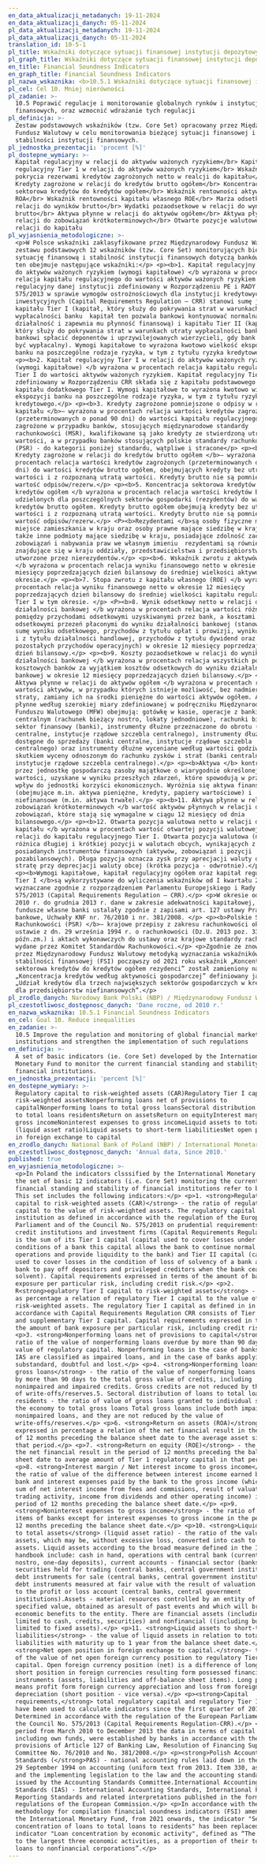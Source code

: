 ```yaml
---
en_data_aktualizacji_metadanych: 19-11-2024
en_data_aktualizacji_danych: 05-11-2024
pl_data_aktualizacji_metadanych: 19-11-2024
pl_data_aktualizacji_danych: 05-11-2024
translation_id: 10-5-1
pl_title: Wskaźniki dotyczące sytuacji finansowej instytucji depozytowych
pl_graph_title: Wskaźniki dotyczące sytuacji finansowej instytucji depozytowych
en_title: Financial Soundness Indicators
en_graph_title: Financial Soundness Indicators
pl_nazwa_wskaznika: <b>10.5.1 Wskaźniki dotyczące sytuacji finansowej instytucji depozytowych</b>
pl_cel: Cel 10. Mniej nierówności
pl_zadanie: >-
  10.5 Poprawić regulacje i monitorowanie globalnych rynków i instytucji
  finansowych, oraz wzmocnić wdrażanie tych regulacji
pl_definicja: >-
  Zestaw podstawowych wskaźników (tzw. Core Set) opracowany przez Międzynarodowy
  Fundusz Walutowy w celu monitorowania bieżącej sytuacji finansowej i
  stabilności instytucji finansowych.
pl_jednostka_prezentacji: 'procent [%]'
pl_dostepne_wymiary: >-
  Kapitał regulacyjny w relacji do aktywów ważonych ryzykiem</br> Kapitał
  regulacyjny Tier 1 w relacji do aktywów ważonych ryzykiem</br> Wskaźnik
  pokrycia rezerwami kredytów zagrożonych netto w realcji do kapitału</br>
  Kredyty zagrożone w relacji do kredytów brutto ogółem</br> Koncentracja
  sektorowa kredytów do kredytów ogółem</br> Wskaźnik rentowności aktywów
  ROA</br> Wskaźnik rentowności kapitału własnego ROE</br> Marża odsetkowa w
  relacji do wyników brutto</br> Wydatki pozaodsetkowe w relacji do wyników
  brutto</br> Aktywa płynne w relacji do aktywów ogółem</br> Aktywa płynne w
  relacji do zobowiązań krótkoterminowych</br> Otwarte pozycje walutowe netto w
  relacji do kapitału
pl_wyjasnienia_metodologiczne: >-
  <p>W Polsce wskaźniki zaklasyfikowane przez Międzynarodowy Fundusz Walutowy do
  zestawu podstawowych 12 wskaźników (tzw. Core Set) monitorujących bieżącą
  sytuację finansową i stabilność instytucji finansowych dotyczą banków. Zestaw
  ten obejmuje następujące wskaźniki:</p> <p><b>1. Kapitał regulacyjny w relacji
  do aktywów ważonych ryzykiem (wymogi kapitałowe) </b wyrażona w procentach
  relacja kapitału regulacyjnego do wartości aktywów ważonych ryzykiem. Kapitał
  regulacyjny danej instytucji zdefiniowany w Rozporządzeniu PE i RADY UE nr
  575/2013 w sprawie wymogów ostrożnościowych dla instytucji kredytowych i firm
  inwestycyjnych (Capital Requirements Regulation – CRR) stanowi sumę jej
  kapitału Tier I (kapitał, który służy do pokrywania strat w warunkach
  wypłacalności banku  kapitał ten pozwala bankowi kontynuować normalną
  działalność i zapewnia mu płynność finansową) i kapitału Tier II (kapitał,
  który służy do pokrywania strat w warunkach utraty wypłacalności banku pozwala
  bankowi spłacić deponentów i uprzywilejowanych wierzycieli, gdy bank przestał
  być wypłacalny). Wymogi kapitałowe to wyrażona kwotowo wielkość ekspozycji
  banku na poszczególne rodzaje ryzyka, w tym z tytułu ryzyka kredytowego.</p>
  <p><b>2. Kapitał regulacyjny Tier I w relacji do aktywów ważonych ryzykiem
  (wymogi kapitałowe) </b wyrażona w procentach relacja kapitału regulacyjnego
  Tier I do wartości aktywów ważonych ryzykiem. Kapitał regulacyjny Tier I
  zdefiniowany w Rozporządzeniu CRR składa się z kapitału podstawowego Tier I i
  kapitału dodatkowego Tier I. Wymogi kapitałowe to wyrażona kwotowo wielkość
  ekspozycji banku na poszczególne rodzaje ryzyka, w tym z tytułu ryzyka
  kredytowego.</p> <p><b>3. Kredyty zagrożone pomniejszone o odpisy w relacji do
  kapitału </b>– wyrażona w procentach relacja wartości kredytów zagrożonych
  (przeterminowanych o ponad 90 dni) do wartości kapitału regulacyjnego. Kredyty
  zagrożone w przypadku banków, stosujących międzynarodowe standardy
  rachunkowości (MSR), kwalifikowane są jako kredyty ze stwierdzoną utratą
  wartości, a w przypadku banków stosujących polskie standardy rachunkowości
  (PSR) - do kategorii poniżej standardu, wątpliwe i stracone</p> <p><b>4.
  Kredyty zagrożone w relacji do kredytów brutto ogółem </b>– wyrażona w
  procentach relacja wartości kredytów zagrożonych (przeterminowanych o ponad 90
  dni) do wartości kredytów brutto ogółem, obejmujących kredyty bez utraty
  wartości i z rozpoznaną utratą wartości. Kredyty brutto nie są pomniejszone o
  wartość odpisów/rezerw.</p> <p><b>5. Koncentracja sektorowa kredytów do
  kredytów ogółem </b wyrażona w procentach relacja wartości kredytów brutto
  udzielonych dla poszczególnych sektorów gospodarki (rezydentów) do wartości
  kredytów brutto ogółem. Kredyty brutto ogółem obejmują kredyty bez utraty
  wartości i z rozpoznaną utratą wartości. Kredyty brutto nie są pomniejszone o
  wartość odpisów/rezerw.</p> <P><b>Rezydentami </b>są osoby fizyczne mające
  miejsce zamieszkania w kraju oraz osoby prawne mające siedzibę w kraju, a
  także inne podmioty mające siedzibę w kraju, posiadające zdolność zaciągania
  zobowiązań i nabywania praw we własnym imieniu  rezydentami są również
  znajdujące się w kraju oddziały, przedstawicielstwa i przedsiębiorstwa
  utworzone przez nierezydentów.</p> <p><b>6. Wskaźnik zwrotu z aktywów (ROA)
  </b wyrażona w procentach relacja wyniku finansowego netto w okresie 12
  miesięcy poprzedzających dzień bilansowy do średniej wielkości aktywów w tym
  okresie.</p> <p><b>7. Stopa zwrotu z kapitału własnego (ROE) </b wyrażona w
  procentach relacja wyniku finansowego netto w okresie 12 miesięcy
  poprzedzających dzień bilansowy do średniej wielkości kapitału regulacyjnego
  Tier I w tym okresie. </p> <P><b>8. Wynik odsetkowy netto w relacji do wyniku
  działalności bankowej </b wyrażona w procentach relacja wartości różnicy
  pomiędzy przychodami odsetkowymi uzyskiwanymi przez bank, a kosztami
  odsetkowymi przezeń płaconymi do wyniku działalności bankowej (stanowiącego
  sumę wyniku odsetkowego, przychodów z tytułu opłat i prowizji, wyniku z wyceny
  i z tytułu działalności handlowej, przychodów z tytułu dywidend oraz
  pozostałych przychodów operacyjnych) w okresie 12 miesięcy poprzedzających
  dzień bilansowy.</p> <p><b>9. Koszty pozaodsetkowe w relacji do wyniku
  działalności bankowej </b wyrażona w procentach relacja wszystkich pozycji
  kosztowych banków za wyjątkiem kosztów odsetkowych do wyniku działalności
  bankowej w okresie 12 miesięcy poprzedzających dzień bilansowy.</p> <p><b>10.
  Aktywa płynne w relacji do aktywów ogółem </b wyrażona w procentach relacja
  wartości aktywów, w przypadku których istnieje możliwość, bez nadmiernej
  straty, zamiany ich na środki pieniężne do wartości aktywów ogółem. Aktywa
  płynne według szerokiej miary zdefiniowanej w podręczniku Międzynarodowego
  Funduszu Walutowego (MFW) obejmują: gotówkę w kasie, operacje z bankiem
  centralnym (rachunek bieżący nostro, lokaty jednodniowe), rachunki bieżące -
  sektor finansowy (banki), instrumenty dłużne przeznaczone do obrotu (banki
  centralne, instytucje rządowe szczebla centralnego), instrumenty dłużne
  dostępne do sprzedaży (banki centralne, instytucje rządowe szczebla
  centralnego) oraz instrumenty dłużne wyceniane według wartości godziwej ze
  skutkiem wyceny odnoszonym do rachunku zysków i strat (banki centralne,
  instytucje rządowe szczebla centralnego).</p> <p><b>Aktywa </b> kontrolowane
  przez jednostkę gospodarczą zasoby majątkowe o wiarygodnie określonej
  wartości, uzyskane w wyniku przeszłych zdarzeń, które spowodują w przyszłości
  wpływ do jednostki korzyści ekonomicznych. Wyróżnia się aktywa finansowe
  (obejmujące m.in. aktywa pieniężne, kredyty, papiery wartościowe) i
  niefinansowe (m.in. aktywa trwałe).</p> <p><b>11. Aktywa płynne w relacji do
  zobowiązań krótkoterminowych </b wartość aktywów płynnych w relacji do ogółu
  zobowiązań, które stają się wymagalne w ciągu 12 miesięcy od dnia
  bilansowego.</p> <p><b>12. Otwarta pozycja walutowa netto w relacji do
  kapitału </b wyrażona w procentach wartość otwartej pozycji walutowej netto w
  relacji do kapitału regulacyjnego Tier I. Otwarta pozycja walutowa (netto) to
  różnica długiej i krótkiej pozycji w walutach obcych, wynikających z
  posiadanych instrumentów finansowych (aktywów, zobowiązań i pozycji
  pozabilansowych). Długa pozycja oznacza zysk przy aprecjacji waluty obcej i
  stratę przy deprecjacji waluty obcej (krótka pozycja - odwrotnie).</p>
  <p><b>Wymogi kapitałowe, kapitał regulacyjny ogółem oraz kapitał regulacyjny
  Tier I </b>są wykorzystywane do wyliczenia wskaźników od I kwartału 2014 r.,
  wyznaczane zgodnie z rozporządzeniem Parlamentu Europejskiego i Rady nr
  575/2013 (Capital Requirements Regulation – CRR).</p> <p>W okresie od marca
  2010 r. do grudnia 2013 r. dane w zakresie adekwatności kapitałowej, w tym
  fundusze własne banki ustalały zgodnie z zapisami art. 127 ustawy Prawo
  bankowe, Uchwały KNF nr. 76/2010 i nr. 381/2008. </p> <p><b>Polskie Standardy
  Rachunkowości (PSR) </b>– krajowe przepisy z zakresu rachunkowości określone w
  ustawie z dn. 29 września 1994 r. o rachunkowości (Dz.U. 2013 poz. 330, z
  późn.zm.) i aktach wykonawczych do ustawy oraz krajowe standardy rachunkowości
  wydane przez Komitet Standardów Rachunkowości.</p> <p>Zgodnie ze znowelizowaną
  przez Międzynarodowy Fundusz Walutowy metodyką wyznaczania wskaźników
  stabilności finansowej (FSI) począwszy od 2021 roku wskaźnik „Koncentracja
  sektorowa kredytów do kredytów ogółem rezydenci” został zamieniony na wskaźnik
  „Koncentracja kredytów według aktywności gospodarczej” definiowany jako
  „Udział kredytów dla trzech największych sektorów gospodarczych w kredytach
  dla przedsiębiorstw niefinansowych”.</p>
pl_zrodlo_danych: Narodowy Bank Polski (NBP) / Międzynarodowy Fundusz Walutowy (MFW)
pl_czestotliwosc_dostępnosc_danych: 'Dane roczne, od 2010 r.'
en_nazwa_wskaznika: 10.5.1 Financial Soundness Indicators
en_cel: Goal 10. Reduce inequalities
en_zadanie: >-
  10.5 Improve the regulation and monitoring of global financial markets and
  institutions and strengthen the implementation of such regulations
en_definicja: >-
  A set of basic indicators (ie. Core Set) developed by the International
  Monetary Fund to monitor the current financial standing and stability of
  financial institutions.
en_jednostka_prezentacji: 'percent [%]'
en_dostepne_wymiary: >-
  Regulatory capital to risk-weighted assets (CAR)Regulatory Tier I capital to
  risk-weighted assetsNonperforming loans net of provisions to
  capitalNonperforming loans to total gross loansSectoral distribution of loans
  to total loans residentsReturn on assetsReturn on equityInterest margin to
  gross incomeNoninterest expenses to gross incomeLiquid assets to total assets
  (liquid asset ratio)Liquid assets to short-term liabilitiesNet open position
  in foreign exchange to capital
en_zrodlo_danych: National Bank of Poland (NBP) / International Monetary Fund (IMF)
en_czestotliwosc_dostępnosc_danych: 'Annual data, Since 2010.'
published: true
en_wyjasnienia_metodologiczne: >-
  <p>In Poland the indicators clsssified by the International Monetary Fund into
  the set of basic 12 indicators (i.e. Core Set) monitoring the current
  financial standing and stability of financial institutions refer to banks.
  This set includes the following indicators:</p> <p>1. <strong>Regulatory
  capital to risk-weighted assets (CAR)</strong> - the ratio of regulatory
  capital to the value of risk-weighted assets. The regulatory capital of an
  institution as defined in accordance with the regulation of the European
  Parliament and of the Council No. 575/2013 on prudential requirements for
  credit institutions and investment firms (Capital Requirements Regulation-CRR)
  is the sum of its Tier 1 capital (capital used to cover losses under solvency
  conditions of a bank this capital allows the bank to continue normal
  operations and provide liquidity to the bank) and Tier II capital (capital
  used to cover losses in the condition of loss of solvency of a bank allows the
  bank to pay off depositors and privileged creditors when the bank ceases to be
  solvent). Capital requirements expressed in terms of the amount of bank
  exposure per particular risk, including credit risk.</p> <p>2.
  R<strong>egulatory Tier I capital to risk-weighted assets</strong> - expressed
  as percentage a relation of regulatory Tier I capital to the value of
  risk-weighted assets. The regulatory Tier I capital as defined in in
  accordance with Capital Requirements Regulation CRR consists of Tier 1 capital
  and supplementary Tier I capital. Capital requirements expressed in terms of
  the amount of bank exposure per particular risk, including credit risk.</p>
  <p>3. <strong>Nonperforming loans net of provisions to capital</strong> -the
  ratio of the value of nonperforming loans overdue by more than 90 days to the
  value of regulatory capital. Nonperforming loans in the case of banks using
  IAS are classified as impaired loans, and in the case of banks applying PAS -
  substandard, doubtful and lost.</p> <p>4. <strong>Nonperforming loans to total
  gross loans</strong> - the ratio of the value of nonperforming loans overdue
  by more than 90 days to the total gross value of credits, including
  nonimpaired and impaired credits. Gross credits are not reduced by the value
  of write-offs/reserves.5. Sectoral distribution of loans to total loans:
  residents - the ratio of value of gross loans granted to individual sectors of
  the economy to total gross loans Total gross loans include both impaired and
  nonimpaired loans, and they are not reduced by the value of
  write-offs/reserves.</p> <p>6. <strong>Return on assets (ROA)</strong> -
  expressed in percentage a relation of the net financial result in the period
  of 12 months preceding the balance sheet date to the average asset size in
  that period.</p> <p>7. <strong>Return on equity (ROE)</strong> - the ratio of
  the net financial result in the period of 12 months preceding the balance
  sheet date to average amount of Tier 1 regulatory capital in that period.</p>
  <p>8. <strong>Interest margin / Net interest income to gross income</strong> -
  the ratio of value of the difference between interest income earned by the
  bank and interest expenses paid by the bank to the gross income (which is the
  sum of net interest income from fees and commisions, result of valuation
  trading activity, income from dividends and other operating income) in the
  period of 12 months preceding the balance sheet date.</p> <p>9.
  <strong>Noninterest expenses to gross income</strong> - the ratio of all cost
  items of banks except for interest expenses to gross income in the period of
  12 months preceding the balance sheet date.</p> <p>10. <strong>Liquid assets
  to total assets</strong> (liquid asset ratio) - the ratio of the value of
  assets, which may be, without excessive loss, converted into cash to total
  assets. Liquid assets according to the broad measure defined in the IMF
  handbook include: cash in hand, operations with central bank (current account
  nostro, one-day deposits), current accounts - financial sector (banks), debt
  securities held for trading (central banks, central government institutions)
  debt instruments for sale (central banks, central government institutions) and
  debt instruments measured at fair value with the result of valuation related
  to the profit or loss account (central banks, central government
  institutions).Assets - material resources controlled by an entity of credibly
  specified value, obtained as aresult of past events and which will bring
  economic benefits to the entity. There are financial assets (including but not
  limited to cash, credits, securities) and nonfinancial ((including but not
  limited to fixed assets).</p> <p>11. <strong>Liquid assets to short-term
  liabilities</strong> - the value of liquid assets in relation to total
  liabilities with maturity up to 1 year from the balance sheet date.</p> <p>12.
  <strong>Net open position in foreign exchange to capital.</strong>- the ration
  of the value of net open foreign currency position to regulatory Tier I
  capital. Open foreign currency position (net) is a difference of long and
  short position in foreign currencies resulting form possessed financial
  instruments (assets, liabilities and off-balance sheet items). Long position
  means profit form foreign currency appreciation and loss from foreign currency
  depreciation (short position - vice versa).</p> <p><strong>Capital
  requirements,</strong> total regulatory capital and regulatory Tier 1 capital
  have been used to calculate indicators since the first quarter of 2014.
  Determined in accordance with the regulation of the European Parliament and of
  the Council No. 575/2013 (Capital Requirements Regulation-CRR).</p> <p>In the
  period from March 2010 to December 2013 the data in terms of capital adequacy,
  including own funds, were established by banks in accordance with the
  provisions of Article 127 of Banking Law, Resolution of Financing Supervision
  Committee No. 76/2010 and No. 381/2008.</p> <p><strong>Polish Accounting
  Standards (</strong>PAS) - national accounting rules laid down in the Act of
  29 September 1994 on accounting (uniform text from 2013. Item 330, as amended)
  and the implementing legislation to the law and the accounting standards
  issued by the Accounting Standards Committee.International Accounting
  Standards (IAS) - International Accounting Standards, International Financial
  Reporting Standards and related interpretations published in the form of
  regulations of the European Commission.</p> <p>In accordance with the
  methodology for compilation financial soundness indicators (FSI) amended by
  the International Monetary Fund, from 2021 onwards, the indicator "Sector
  concentration of loans to total loans to residents" has been replaced by the
  indicator "Loan concentration by economic activity", defined as “The lending
  to the largest three economic activities, as a proportion of their total gross
  loans to nonfinancial corporations”.</p>
---
```

